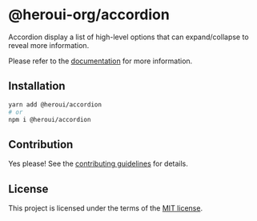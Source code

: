 # @heroui-org/accordion

Accordion display a list of high-level options that can expand/collapse to reveal more information.

Please refer to the [documentation](https://nextui.org//docs/components/accordion) for more information.

## Installation

```sh
yarn add @heroui/accordion
# or
npm i @heroui/accordion
```

## Contribution

Yes please! See the
[contributing guidelines](https://github.com/frontio-ai/heroui/blob/master/CONTRIBUTING.md)
for details.

## License

This project is licensed under the terms of the
[MIT license](https://github.com/frontio-ai/heroui/blob/master/LICENSE).
